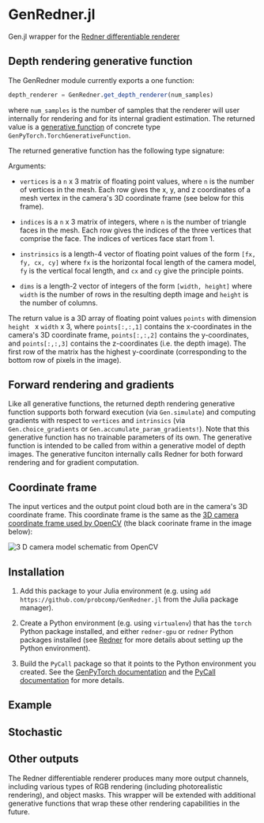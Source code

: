 # GenRedner.jl
Gen.jl wrapper for the [Redner differentiable renderer](https://github.com/BachiLi/redner)


## Depth rendering generative function

The GenRedner module currently exports a one function:
```julia
depth_renderer = GenRedner.get_depth_renderer(num_samples)
```
where `num_samples` is the number of samples that the renderer will user internally for rendering and for its internal gradient estimation.
The returned value is a [generative function](https://www.gen.dev/dev/ref/gfi/#Generative-Functions-1) of concrete type `GenPyTorch.TorchGenerativeFunction`.

The returned generative function has the following type signature:

Arguments:

- `vertices` is a `n` x 3 matrix of floating point values, where `n` is the number of vertices in the mesh. Each row gives the x, y, and z coordinates of a mesh vertex in the camera's 3D coordinate frame (see below for this frame).

- `indices` is a `n` x 3 matrix of integers, where `n` is the number of triangle faces in the mesh. Each row gives the indices of the three vertices that comprise the face. The indices of vertices face start from 1.

- `instrinsics` is a length-4 vector of floating point values of the form `[fx, fy, cx, cy]` where `fx` is the horizontal focal length of the camera model, `fy` is the vertical focal length, and `cx` and `cy` give the principle points.

- `dims` is a length-2 vector of integers of the form `[width, height]` where `width` is the number of rows in the resulting depth image and `height` is the number of columns.

The return value is a 3D array of floating point values `points` with dimension `height ` x `width` x 3, where `points[:,:,1]` contains the x-coordinates in the camera's 3D coordinate frame, `points[:,:,2]` contains the y-coordinates, and `points[:,:,3]` contains the z-coordinates (i.e. the depth image). The first row of the matrix has the highest y-coordinate (corresponding to the bottom row of pixels in the image).

## Forward rendering and gradients

Like all generative functions, the returned depth rendering generative function supports both forward execution (via `Gen.simulate`) and computing gradients with respect to `vertices` and `intrinsics` (via `Gen.choice_gradients` or `Gen.accumulate_param_gradients!`). Note that this generative function has no trainable parameters of its own. The generative function is intended to be called from within a generative model of depth images. The generative funciton internally calls Redner for both forward rendering and for gradient computation.

## Coordinate frame

The input vertices and the output point cloud both are in the camera's 3D coordinate frame.
This coordinate frame is the same as the [3D camera coordinate frame used by OpenCV](https://docs.opencv.org/master/d9/d0c/group__calib3d.html#details) (the black coorinate frame in the image below):

![3 D camera model schematic from OpenCV](https://docs.opencv.org/master/pinhole_camera_model.png)

## Installation

1. Add this package to your Julia environment (e.g. using `add https://github.com/probcomp/GenRedner.jl` from the Julia package manager).

2. Create a Python environment (e.g. using `virtualenv`) that has the `torch` Python package installed, and either `redner-gpu` or `redner` Python packages installed  (see [Redner](https://github.com/BachiLi/redner) for more details about setting up the Python environment).

3. Build the `PyCall` package so that it points to the Python environment you created. See the [GenPyTorch documentation](https://probcomp.github.io/GenPyTorch.jl/dev/#Installation-1) and the [PyCall documentation](https://github.com/JuliaPy/PyCall.jl#specifying-the-python-version) for more details.

## Example

## Stochastic

## Other outputs

The Redner differentiable renderer produces many more output channels, including various types of RGB rendering (including photorealistic rendering), and object masks.
This wrapper will be extended with additional generative functions that wrap these other rendering capabilities in the future.
